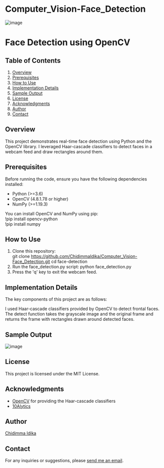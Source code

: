 # Computer_Vision-Face_Detection

![image](https://github.com/ChidimmaIdika/Computer_Vision-Face_Detection/assets/137975543/93d0aea3-8c5f-48f1-bc45-befb9e9a216e)


# Face Detection using OpenCV

## Table of Contents
1. [Overview](#overview)
2. [Prerequisites](#prerequisites)
3. [How to Use](#how-to-use)
4. [Implementation Details](#implementation-details)
5. [Sample Output](#sample-output)
6. [License](#license)
7. [Acknowledgments](#acknowledgments)
8. [Author](#author)
9. [Contact](#contact)


## Overview
This project demonstrates real-time face detection using Python and the OpenCV library. I leveraged Haar-cascade classifiers to detect faces in a webcam feed and draw rectangles around them.

## Prerequisites
Before running the code, ensure you have the following dependencies installed:

- Python (>=3.6)
- OpenCV (4.8.1.78 or higher)
- NumPy (>=1.19.3)

You can install OpenCV and NumPy using pip:   
!pip install opencv-python   
!pip install numpy

## How to Use
1. Clone this repository:   
git clone https://github.com/ChidimmaIdika/Computer_Vision-Face_Detection.git
cd face-detection
3. Run the face_detection.py script:
   python face_detection.py
4. Press the 'q' key to exit the webcam feed.

## Implementation Details
The key components of this project are as follows:

I used Haar-cascade classifiers provided by OpenCV to detect frontal faces.
The detect function takes the grayscale image and the original frame and returns the frame with rectangles drawn around detected faces.

## Sample Output
![image](https://github.com/ChidimmaIdika/Computer_Vision-Face_Detection/assets/137975543/0ea70ac0-31cf-4307-a67d-be684dfb613a)

## License
This project is licensed under the MIT License.

## Acknowledgments
- [OpenCV](https://github.com/opencv/opencv/tree/4.x/data/haarcascades) for providing the Haar-cascade classifiers
- [10Alytics](https://github.com/10Alytics)

## Author
[Chidimma Idika](https://github.com/ChidimmaIdika)

## Contact
For any inquiries or suggestions, please [send me an email](chidimmaidika@gmail.com).
